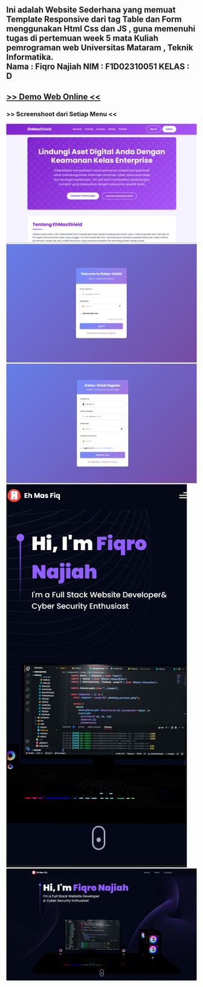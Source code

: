 <h2>
Ini adalah Website Sederhana yang memuat Template Responsive dari tag Table dan Form menggunakan  Html Css dan JS , 
guna memenuhi tugas di pertemuan  week 5 mata Kuliah pemrograman web Universitas Mataram , Teknik Informatika. <br/>
Nama : Fiqro Najiah
NIM  : F1D02310051
KELAS  : D
</h2>
<h2>
<a href="https://pw25-minggu3.vercel.app"> >> Demo Web Online <<</a>
</h2>

<h3>
  >> Screenshoot dari Setiap Menu <<
</h3>

<img src="./assets/img/landing.png">
<img src="./assets/img/login.png">
<img src="./assets/img/register.png">
<img src="./assets/img/porfoliohp.png">
<img src="./assets/img/portlaptop.png">
